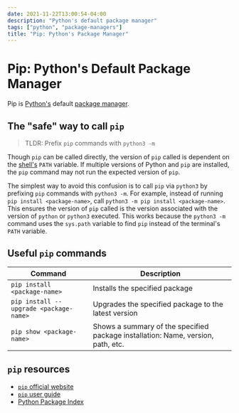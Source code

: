 ```yaml
---
date: 2021-11-22T13:00:54-04:00
description: "Python's default package manager"
tags: ["python", "package-managers"]
title: "Pip: Python's Package Manager"
---
```


# Pip: Python's Default Package Manager

Pip is [Python's](python.md) default [package manager](package-managers.md).

## The "safe" way to call `pip`

> TLDR: Prefix `pip` commands with `python3 -m`

Though `pip` can be called directly, the version of `pip` called is dependent on the [shell's](shell.md) `PATH` variable. If multiple versions of Python and `pip` are installed, the `pip` command may not run the expected version of `pip`.

The simplest way to avoid this confusion is to call `pip` via `python3` by prefixing `pip` commands with `python3 -m`. For example, instead of running `pip install <package-name>`, call `python3 -m pip install <package-name>`. This ensures the version of `pip` called is the version associated with the version of `python` or `python3` executed. This works because the `python3 -m` command uses the `sys.path` variable to find `pip` instead of the terminal's `PATH` variable.

## Useful `pip` commands

| Command                                | Description                                                                      |
| -------------------------------------- | -------------------------------------------------------------------------------- |
| `pip install <package-name>`           | Installs the specified package                                                   |
| `pip install --upgrade <package-name>` | Upgrades the specified package to the latest version                             |
| `pip show <package-name>`              | Shows a summary of the specified package installation: Name, version, path, etc. |

## `pip` resources

- [`pip` official website](https://pip.pypa.io/en/stable/)
- [`pip` user guide](https://pip.pypa.io/en/stable/user_guide/)
- [Python Package Index](https://pypi.org/)

